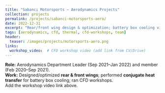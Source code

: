 ```yaml
---
title: "Sabancı Motorsports — Aerodynamics Projects"
collection: projects
permalink: /projects/sabanci-motorsports-aero/
date: 2022-12-31
excerpt: "Rear/front wing design & optimization; battery box cooling via conjugate heat transfer; CFD workshops."
tags: [aerodynamics, cfd, thermal, cfd-workshops, team]
header:
  teaser: /images/projects/motorsports-aero.png
links:
  workshop_video:  # CFD workshop video (add link from CV/Drive)
---
```


**Role:** Aerodynamics Department Leader (Sep 2021–Jan 2022) and member (Feb 2020–Sep 2021).  
**Work:** Designed/optimized **rear & front wings**; performed **conjugate heat transfer** for battery box cooling; ran CFD workshops.  
Add the workshop video link above.
